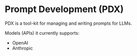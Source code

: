 # Prompt Development (PDX)

PDX is a tool-kit for managing and writing prompts for LLMs.

Models (APIs) it currently supports:
- OpenAI
- Anthropic